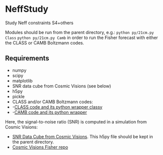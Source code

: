# NeffStudy
Study Neff constraints S4+others

Modules should be run from the parent directory, e.g.:
  `python py/21cm.py Class`
  `python py/21cm.py Camb`
in order to run the Fisher forecast with either the CLASS or CAMB Boltzmann codes.

## Requirements
- numpy
- scipy
- matplotlib
- SNR data cube from Cosmic Visions (see below)
- h5py
- pickle
- CLASS and/or CAMB Boltzmann codes:
- -[CLASS code and its python wrapper classy](http://class-code.net/)
- -[CAMB code and its python wrapper](http://camb.info)

Here, the signal-to-noise ratio (SNR) is computed in a simulation from Cosmic Visions:
- [SNR Data Cube from Cosmic Visions](http://www.phas.ubc.ca/~richard/sn_lowz_expA_50K.h5). This h5py file should be kept in the parent directory.
- [Cosmic Visions Fisher repo](https://github.com/radiohep/CVFisher)

